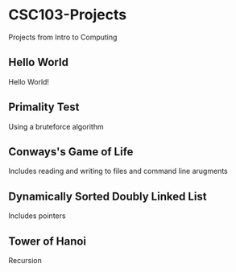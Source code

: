 # CSC103-Projects

Projects from Intro to Computing

## Hello World
Hello World!

## Primality Test
Using a bruteforce algorithm

## Conways's Game of Life
Includes reading and writing to files and command line arugments

## Dynamically Sorted Doubly Linked List
Includes pointers

## Tower of Hanoi
Recursion